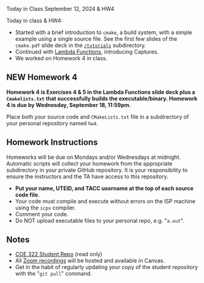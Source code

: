 Today in Class September 12, 2024 & HW4

Today in class & HW4:

* Started with a brief introduction to `cmake`, a build system, with a simple example using a single source file.  See the first few slides of the `cmake.pdf` slide deck in the [`/tutorials`](https://github.com/TACC/coe322fall2024/tree/main/tutorials) subdirectory.
* Continued with [Lambda Functions](https://github.com/TACC/coe322fall2024/blob/main/lectures/6%20Lambda%20functions.pdf), introducing Captures.  
* We worked on Homework 4 in class. 

## NEW Homework 4

**Homework 4 is Exercises 4 & 5 in the Lambda Functions slide deck plus a `Cmakelists.txt` that successfully builds the executable/binary. 
Homework 4 is due by Wednesday, September 18, 11:59pm.**

Place both your source code and `CMakeLists.txt` file in a subdirectory of your personal repository named `hw4`.

## Homework Instructions

Homeworks will be due on Mondays and/or Wednesdays at midnight.  Automatic scripts will collect your homework from the appropriate subdirectory in your private GitHub repository.  It is your responsibility to ensure the instructors and the TA have access to this repository.

* **Put your name, UTEID, and TACC username at the top of each source code file.** 
* Your code must compile and execute without errors on the ISP machine using the `icpx` compiler.  
* Comment your code.
* Do NOT upload executable files to your personal repo, e.g. "`a.out`".

## Notes

* [COE 322 Student Repo](https://github.com/TACC/coe322fall2024) (read only)
* All [Zoom recordings](https://utexas.instructure.com/courses/1396207/external_tools/92539) will be hosted and available in Canvas.
* Get in the habit of regularly updating your copy of the student repository with the "`git pull`" command.


